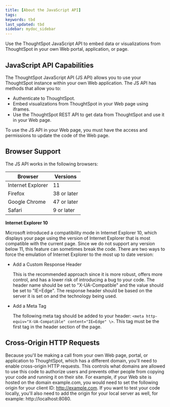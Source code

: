 ```yaml
---
title: [About the JavaScript API]
tags:
keywords: tbd
last_updated: tbd
sidebar: mydoc_sidebar
---
```

Use the ThoughtSpot JavaScript API to embed data or visualizations from ThoughtSpot in your own Web portal, application, or page.

## JavaScript API Capabilities

The ThoughtSpot JavaScript API \(JS API\) allows you to use your ThoughtSpot instance within your own Web application. The JS API has methods that allow you to:

-   Authenticate to ThoughtSpot.
-   Embed visualizations from ThoughtSpot in your Web page using iframes.
-   Use the ThoughtSpot REST API to get data from ThoughtSpot and use it in your Web page.

To use the JS API in your Web page, you must have the access and permissions to update the code of the Web page.

## Browser Support

The JS API works in the following browsers:

|Browser|Versions|
|-------|--------|
|Internet Explorer|11|
|Firefox|38 or later|
|Google Chrome|47 or later|
|Safari|9 or later|

**Internet Explorer 10**

Microsoft introduced a compatibility mode in Internet Explorer 10, which displays your page using the version of Internet Explorer that is most compatible with the current page. Since we do not support any version below 11, this feature can sometimes break the code. There are two ways to force the emulation of Internet Explorer to the most up to date version:

-   Add a Custom Response Header

    This is the recommended approach since it is more robust, offers more control, and has a lower risk of introducing a bug to your code. The header name should be set to "X-UA-Compatible" and the value should be set to "IE=Edge". The response header should be based on the server it is set on and the technology being used.

-   Add a Meta Tag

    The following meta tag should be added to your header: `<meta http-equiv="X-UA-Compatible" content="IE=Edge" \>`. This tag must be the first tag in the header section of the page.


## Cross-Origin HTTP Requests

Because you'll be making a call from your own Web page, portal, or application to ThoughtSpot, which has a different domain, you'll need to enable cross-origin HTTP requests. This controls what domains are allowed to use this code to authorize users and prevents other people from copying your code and running it on their site. For example, if your Web site is hosted on the domain example.com, you would need to set the following origin for your client ID: http://example.com. If you want to test your code locally, you'll also need to add the origin for your local server as well, for example: http://localhost:8080.

